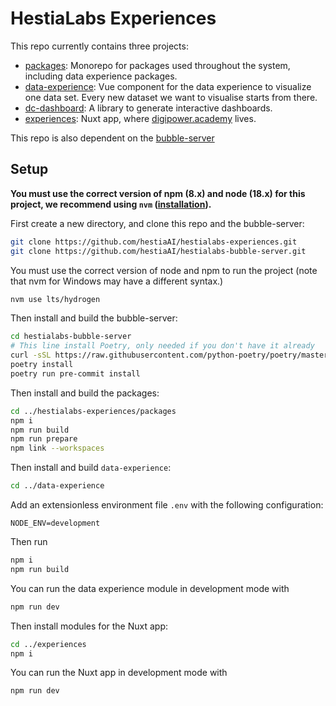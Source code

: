 # HestiaLabs Experiences

This repo currently contains three projects:
- [packages](packages/README.md): Monorepo for packages used throughout the system, including data experience packages.
- [data-experience](data-experience/README.md): Vue component for the data experience to visualize one data set. Every new dataset we want to visualise starts from there.
- [dc-dashboard](dc-dashboard/README.md): A library to generate interactive dashboards.
- [experiences](experiences/README.md): Nuxt app, where [digipower.academy](https://digipower.academy) lives.

This repo is also dependent on the [bubble-server](https://github.com/hestiaAI/hestialabs-bubble-server)

## Setup
**You must use the correct version of npm (8.x) and node (18.x) for this project, we recommend using `nvm` ([installation](https://heynode.com/tutorial/install-nodejs-locally-nvm/)).**

First create a new directory, and clone this repo and the bubble-server:
```sh
git clone https://github.com/hestiaAI/hestialabs-experiences.git
git clone https://github.com/hestiaAI/hestialabs-bubble-server.git
```

You must use the correct version of node and npm to run the project (note that nvm for Windows may have a different syntax.)
```sh
nvm use lts/hydrogen
```

Then install and build the bubble-server:
```sh
cd hestialabs-bubble-server
# This line install Poetry, only needed if you don't have it already
curl -sSL https://raw.githubusercontent.com/python-poetry/poetry/master/get-poetry.py | python -
poetry install
poetry run pre-commit install
```

Then install and build the packages:
```sh
cd ../hestialabs-experiences/packages
npm i
npm run build
npm run prepare
npm link --workspaces
```

Then install and build `data-experience`:
```sh
cd ../data-experience
```

Add an extensionless environment file `.env` with the following configuration:

```
NODE_ENV=development
```

Then run
```sh
npm i
npm run build
```

You can run the data experience module in development mode with
```sh
npm run dev
```

Then install modules for the Nuxt app:
```sh
cd ../experiences
npm i
```

You can run the Nuxt app in development mode with
```sh
npm run dev
```
